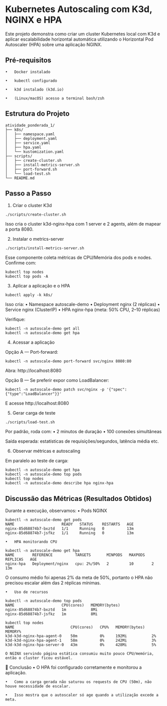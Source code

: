 # Kubernetes Autoscaling com K3d, NGINX e HPA

Este projeto demonstra como criar um cluster Kubernetes local com K3d e aplicar escalabilidade horizontal automática utilizando o Horizontal Pod Autoscaler (HPA) sobre uma aplicação NGINX.


## Pré-requisitos
	•	Docker instalado

	•	kubectl configurado
	
    •	k3d instalado (k3d.io)
	
    •	(Linux/macOS) acesso a terminal bash/zsh


## Estrutura do Projeto
```
atividade_ponderada_1/
├── k8s/
│   ├── namespace.yaml
│   ├── deployment.yaml
│   ├── service.yaml
│   ├── hpa.yaml
│   └── kustomization.yaml
├── scripts/
│   ├── create-cluster.sh
│   ├── install-metrics-server.sh
│   ├── port-forward.sh
│   └── load-test.sh
└── README.md
```

## Passo a Passo

1. Criar o cluster K3d

`./scripts/create-cluster.sh`

Isso cria o cluster k3d-nginx-hpa com 1 server e 2 agents, além de mapear a porta 8080.


2. Instalar o metrics-server

`./scripts/install-metrics-server.sh`

Esse componente coleta métricas de CPU/Memória dos pods e nodes.
Confirme com:

```
kubectl top nodes
kubectl top pods -A
```


3. Aplicar a aplicação e o HPA

`kubectl apply -k k8s/`

Isso cria:
	•	Namespace autoscale-demo
	•	Deployment nginx (2 réplicas)
	•	Service nginx (ClusterIP)
	•	HPA nginx-hpa (meta: 50% CPU, 2–10 réplicas)

Verifique:
```
kubectl -n autoscale-demo get all
kubectl -n autoscale-demo get hpa
```


4. Acessar a aplicação

Opção A — Port-forward:

`kubectl -n autoscale-demo port-forward svc/nginx 8080:80`

Abra: http://localhost:8080

Opção B — Se preferir expor como LoadBalancer:

`kubectl -n autoscale-demo patch svc/nginx -p '{"spec":{"type":"LoadBalancer"}}'`

E acesse http://localhost:8080


5. Gerar carga de teste

`./scripts/load-test.sh`

Por padrão, roda com:
	•	2 minutos de duração
	•	100 conexões simultâneas

Saída esperada: estatísticas de requisições/segundos, latência média etc.



6. Observar métricas e autoscaling

Em paralelo ao teste de carga:
```
kubectl -n autoscale-demo get hpa
kubectl -n autoscale-demo top pods
kubectl top nodes
kubectl -n autoscale-demo describe hpa nginx-hpa
```


## Discussão das Métricas (Resultados Obtidos)

Durante a execução, observamos:
	•	Pods NGINX
```
kubectl -n autoscale-demo get pods
NAME                     READY   STATUS    RESTARTS   AGE
nginx-85d68874b7-bxztd   1/1     Running   0          13m
nginx-85d68874b7-jsfkz   1/1     Running   0          13m
```

	•	HPA monitorando CPU

```
kubectl -n autoscale-demo get hpa
NAME        REFERENCE          TARGETS       MINPODS   MAXPODS   REPLICAS   AGE
nginx-hpa   Deployment/nginx   cpu: 2%/50%   2         10        2          13m
```
O consumo médio foi apenas 2% da meta de 50%, portanto o HPA não precisou escalar além das 2 réplicas mínimas.

	•	Uso de recursos

```
kubectl -n autoscale-demo top pods
NAME                     CPU(cores)   MEMORY(bytes)
nginx-85d68874b7-bxztd   1m           8Mi
nginx-85d68874b7-jsfkz   1m           8Mi

kubectl top nodes
NAME                         CPU(cores)   CPU%   MEMORY(bytes)   MEMORY%
k3d-k3d-nginx-hpa-agent-0    50m          0%     192Mi           2%
k3d-k3d-nginx-hpa-agent-1    58m          0%     242Mi           3%
k3d-k3d-nginx-hpa-server-0   43m          0%     428Mi           5%

O NGINX servindo página estática consumiu muito pouco CPU/memória, então o cluster ficou estável.
```

📝 Conclusão
	•	O HPA foi configurado corretamente e monitorou a aplicação.
    
	•	Como a carga gerada não saturou os requests de CPU (50m), não houve necessidade de escalar.
	
    •	Isso mostra que o autoscaler só age quando a utilização excede a meta.

